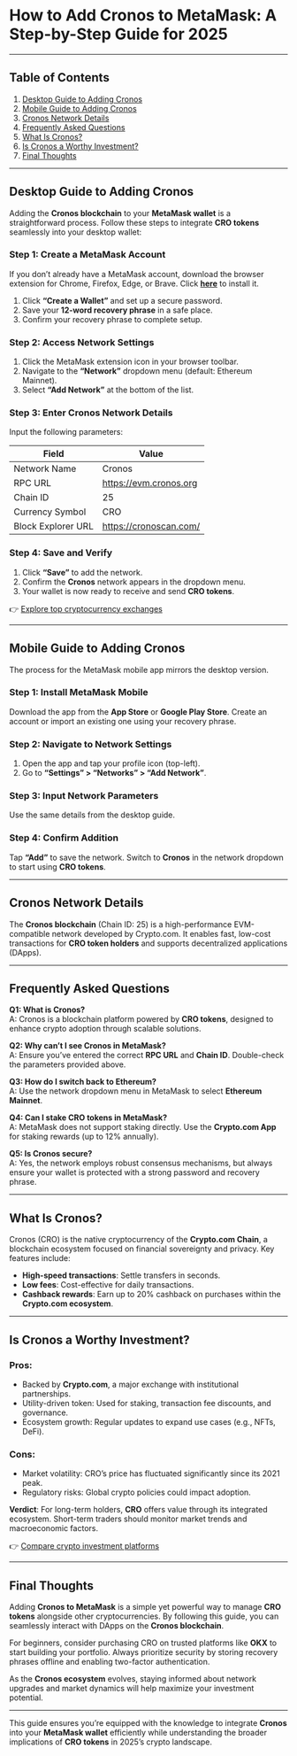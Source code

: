 # How to Add Cronos to MetaMask: A Step-by-Step Guide for 2025  

---

## Table of Contents  
1. [Desktop Guide to Adding Cronos](#desktop-guide-to-adding-cronos)  
2. [Mobile Guide to Adding Cronos](#mobile-guide-to-adding-cronos)  
3. [Cronos Network Details](#cronos-network-details)  
4. [Frequently Asked Questions](#frequently-asked-questions)  
5. [What Is Cronos?](#what-is-cronos)  
6. [Is Cronos a Worthy Investment?](#is-cronos-a-worthy-investment)  
7. [Final Thoughts](#final-thoughts)  

---

## Desktop Guide to Adding Cronos  

Adding the **Cronos blockchain** to your **MetaMask wallet** is a straightforward process. Follow these steps to integrate **CRO tokens** seamlessly into your desktop wallet:  

### Step 1: Create a MetaMask Account  
If you don’t already have a MetaMask account, download the browser extension for Chrome, Firefox, Edge, or Brave. Click **[here](https://metamask.io/download/)** to install it.  

1. Click **“Create a Wallet”** and set up a secure password.  
2. Save your **12-word recovery phrase** in a safe place.  
3. Confirm your recovery phrase to complete setup.  

### Step 2: Access Network Settings  
1. Click the MetaMask extension icon in your browser toolbar.  
2. Navigate to the **“Network”** dropdown menu (default: Ethereum Mainnet).  
3. Select **“Add Network”** at the bottom of the list.  

### Step 3: Enter Cronos Network Details  
Input the following parameters:  

| Field                | Value                     |  
|----------------------|---------------------------|  
| Network Name         | Cronos                    |  
| RPC URL              | https://evm.cronos.org    |  
| Chain ID             | 25                        |  
| Currency Symbol      | CRO                       |  
| Block Explorer URL   | https://cronoscan.com/    |  

### Step 4: Save and Verify  
1. Click **“Save”** to add the network.  
2. Confirm the **Cronos** network appears in the dropdown menu.  
3. Your wallet is now ready to receive and send **CRO tokens**.  

👉 [Explore top cryptocurrency exchanges](https://bit.ly/okx-bonus)  

---

## Mobile Guide to Adding Cronos  

The process for the MetaMask mobile app mirrors the desktop version.  

### Step 1: Install MetaMask Mobile  
Download the app from the **App Store** or **Google Play Store**. Create an account or import an existing one using your recovery phrase.  

### Step 2: Navigate to Network Settings  
1. Open the app and tap your profile icon (top-left).  
2. Go to **“Settings” > “Networks” > “Add Network”**.  

### Step 3: Input Network Parameters  
Use the same details from the desktop guide.  

### Step 4: Confirm Addition  
Tap **“Add”** to save the network. Switch to **Cronos** in the network dropdown to start using **CRO tokens**.  

---

## Cronos Network Details  

The **Cronos blockchain** (Chain ID: 25) is a high-performance EVM-compatible network developed by Crypto.com. It enables fast, low-cost transactions for **CRO token holders** and supports decentralized applications (DApps).  

---

## Frequently Asked Questions  

**Q1: What is Cronos?**  
A: Cronos is a blockchain platform powered by **CRO tokens**, designed to enhance crypto adoption through scalable solutions.  

**Q2: Why can’t I see Cronos in MetaMask?**  
A: Ensure you’ve entered the correct **RPC URL** and **Chain ID**. Double-check the parameters provided above.  

**Q3: How do I switch back to Ethereum?**  
A: Use the network dropdown menu in MetaMask to select **Ethereum Mainnet**.  

**Q4: Can I stake CRO tokens in MetaMask?**  
A: MetaMask does not support staking directly. Use the **Crypto.com App** for staking rewards (up to 12% annually).  

**Q5: Is Cronos secure?**  
A: Yes, the network employs robust consensus mechanisms, but always ensure your wallet is protected with a strong password and recovery phrase.  

---

## What Is Cronos?  

Cronos (CRO) is the native cryptocurrency of the **Crypto.com Chain**, a blockchain ecosystem focused on financial sovereignty and privacy. Key features include:  
- **High-speed transactions**: Settle transfers in seconds.  
- **Low fees**: Cost-effective for daily transactions.  
- **Cashback rewards**: Earn up to 20% cashback on purchases within the **Crypto.com ecosystem**.  

---

## Is Cronos a Worthy Investment?  

### Pros:  
- Backed by **Crypto.com**, a major exchange with institutional partnerships.  
- Utility-driven token: Used for staking, transaction fee discounts, and governance.  
- Ecosystem growth: Regular updates to expand use cases (e.g., NFTs, DeFi).  

### Cons:  
- Market volatility: CRO’s price has fluctuated significantly since its 2021 peak.  
- Regulatory risks: Global crypto policies could impact adoption.  

**Verdict**: For long-term holders, **CRO** offers value through its integrated ecosystem. Short-term traders should monitor market trends and macroeconomic factors.  

👉 [Compare crypto investment platforms](https://bit.ly/okx-bonus)  

---

## Final Thoughts  

Adding **Cronos to MetaMask** is a simple yet powerful way to manage **CRO tokens** alongside other cryptocurrencies. By following this guide, you can seamlessly interact with DApps on the **Cronos blockchain**.  

For beginners, consider purchasing CRO on trusted platforms like **OKX** to start building your portfolio. Always prioritize security by storing recovery phrases offline and enabling two-factor authentication.  

As the **Cronos ecosystem** evolves, staying informed about network upgrades and market dynamics will help maximize your investment potential.  

--- 

This guide ensures you’re equipped with the knowledge to integrate **Cronos** into your **MetaMask wallet** efficiently while understanding the broader implications of **CRO tokens** in 2025’s crypto landscape.
